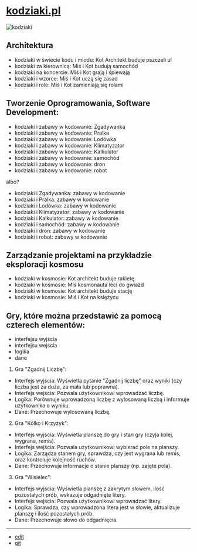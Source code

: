 # [kodziaki.pl](http://www.kodziaki.pl)

![kodziaki](https://github.com/kodziaki/www/assets/5669657/4dded02e-a740-47a5-a6a1-2fef2cd0bfa1)


## Architektura  
+ kodziaki w świecie kodu i miodu: Kot Architekt buduje pszczeli ul
+ kodziaki za kierownicą: Miś i Kot budują samochód
+ kodziaki na koncercie: Miś i Kot grają i śpiewają
+ kodziaki i wzorce: Miś i Kot uczą się zasad
+ kodziaki i role: Miś i Kot zamieniają się rolami


## Tworzenie Oprogramowania, Software Development:
+ kodziaki i zabawy w kodowanie: Zgadywanka
+ kodziaki i zabawy w kodowanie: Pralka
+ kodziaki i zabawy w kodowanie: Lodówka
+ kodziaki i zabawy w kodowanie: Klimatyzator
+ kodziaki i zabawy w kodowanie: Kalkulator
+ kodziaki i zabawy w kodowanie: samochód
+ kodziaki i zabawy w kodowanie: dron
+ kodziaki i zabawy w kodowanie: robot

albo?

+ kodziaki i Zgadywanka: zabawy w kodowanie
+ kodziaki i Pralka: zabawy w kodowanie
+ kodziaki i Lodówka: zabawy w kodowanie
+ kodziaki i Klimatyzator: zabawy w kodowanie 
+ kodziaki i Kalkulator: zabawy w kodowanie
+ kodziaki i samochód: zabawy w kodowanie
+ kodziaki i dron: zabawy w kodowanie 
+ kodziaki i robot: zabawy w kodowanie



## Zarządzanie projektami na przykładzie eksploracji kosmosu
+ kodziaki w kosmosie: Kot architekt buduje rakietę
+ kodziaki w kosmosie: Miś kosmonauta leci do gwiazd
+ kodziaki w kosmosie: Kot architekt buduje stację
+ kodziaki w kosmosie: Miś i Kot na księżycu



## Gry, które można przedstawić za pomocą czterech elementów:

+ interfejsu wyjścia
+ interfejsu wejścia
+ logika
+ dane


1. Gra "Zgadnij Liczbę":
- Interfejs wyjścia: Wyświetla pytanie "Zgadnij liczbę" oraz wyniki (czy liczba jest za duża, za mała lub poprawna).
- Interfejs wejścia: Pozwala użytkownikowi wprowadzać liczbę.
- Logika: Porównuje wprowadzoną liczbę z wylosowaną liczbą i informuje użytkownika o wyniku.
- Dane: Przechowuje wylosowaną liczbę.

2. Gra "Kółko i Krzyżyk":
- Interfejs wyjścia: Wyświetla planszę do gry i stan gry (czyja kolej, wygrana, remis).
- Interfejs wejścia: Pozwala użytkownikowi wybierać pole na planszy.
- Logika: Zarządza stanem gry, sprawdza, czy jest wygrana lub remis, oraz kontroluje kolejność ruchów.
- Dane: Przechowuje informacje o stanie planszy (np. zajęte pola).

3. Gra "Wisielec":
- Interfejs wyjścia: Wyświetla planszę z zakrytym słowem, ilość pozostałych prób, wskazuje odgadnięte litery.
- Interfejs wejścia: Pozwala użytkownikowi wprowadzać litery.
- Logika: Sprawdza, czy wprowadzona litera jest w słowie, aktualizuje planszę i ilość pozostałych prób.
- Dane: Przechowuje słowo do odgadnięcia.





---

+ [edit](https://github.com/kodziaki/www/edit/main/README.md)
+ [git](https://github.com/kodziaki/www) 
  
